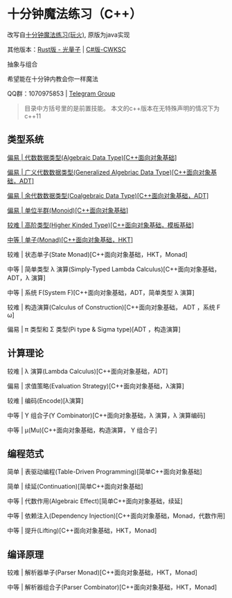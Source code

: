 # 十分钟魔法练习（C++）

改写自[十分钟魔法练习(玩火)](https://github.com/goldimax/magic-in-ten-mins), 原版为java实现

其他版本：[Rust版 - 光量子](https://github.com/PhotonQuantum/magic-in-ten-mins-rs) | [C#版-CWKSC](https://github.com/CWKSC/magic-in-ten-mins-csharp)

抽象与组合

希望能在十分钟内教会你一样魔法

QQ群：1070975853 | 
[Telegram Group](https://t.me/joinchat/Gla40h2ZvlSrqImOMaMUEA)

> 目录中方括号里的是前置技能。
> 本文的c++版本在无特殊声明的情况下为c++11

## 类型系统

[偏易 | 代数数据类型(Algebraic Data Type)[C++面向对象基础]](doc/ADT.md)

[偏易 | 广义代数数据类型(Generalized Algebriac Data Type)[C++面向对象基础，ADT]](doc/GADT.md)

[偏易 | 余代数数据类型(Coalgebraic Data Type)[C++面向对象基础，ADT]](doc/CoData.md)

[偏易 | 单位半群(Monoid)[C++面向对象基础]](doc/Monoid.md)

[较难 | 高阶类型(Higher Kinded Type)[C++面向对象基础，模板基础]](doc/HKT.md)

[中等 | 单子(Monad)[C++面向对象基础，HKT]](doc/Monad.md)

较难 | 状态单子(State Monad)[C++面向对象基础，HKT，Monad]

中等 | 简单类型 λ 演算(Simply-Typed Lambda Calculus)[C++面向对象基础，ADT，λ 演算]

中等 | 系统 F(System F)[C++面向对象基础，ADT，简单类型 λ 演算]

较难 | 构造演算(Calculus of Construction)[C++面向对象基础， ADT ，系统 F ω]

偏易 | π 类型和 Σ 类型(Pi type & Sigma type)[ADT ，构造演算]

## 计算理论

较难 | λ 演算(Lambda Calculus)[C++面向对象基础，ADT]

偏易 | 求值策略(Evaluation Strategy)[C++面向对象基础，λ演算] 

较难 | 编码(Encode)[λ演算]

中等 | Y 组合子(Y Combinator)[C++面向对象基础，λ 演算，λ 演算编码]

中等 | μ(Mu)[C++面向对象基础，构造演算， Y 组合子]

## 编程范式

简单 | 表驱动编程(Table-Driven Programming)[简单C++面向对象基础]

简单 | 续延(Continuation)[简单C++面向对象基础]

中等 | 代数作用(Algebraic Effect)[简单C++面向对象基础，续延]

中等 | 依赖注入(Dependency Injection)[C++面向对象基础，Monad，代数作用]

中等 | 提升(Lifting)[C++面向对象基础，HKT，Monad]

## 编译原理

较难 | 解析器单子(Parser Monad)[C++面向对象基础，HKT，Monad]

中等 | 解析器组合子(Parser Combinator)[C++面向对象基础，HKT，Monad]
